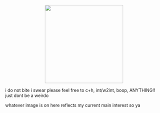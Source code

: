 <p align="center">
  <img width="250" src="https://github.com/user-attachments/assets/9d42b21f-6e7b-43c9-92c8-535994f28596">

i do not bite i swear please feel free to c+h, int/w2int, boop, ANYTHING!! just dont be a weirdo

whatever image is on here reflects my current main interest so ya
